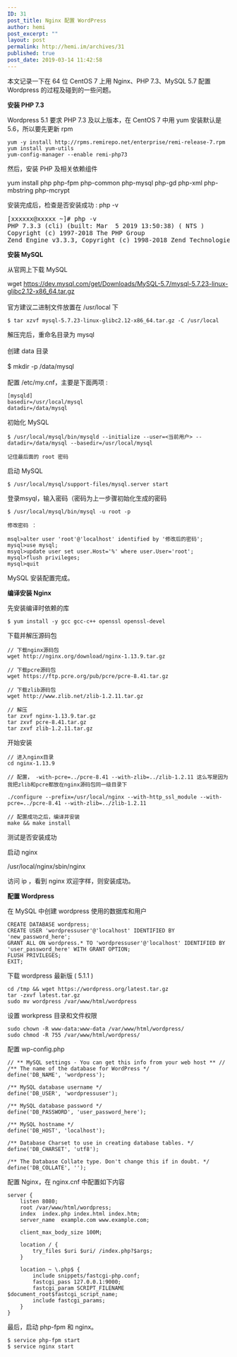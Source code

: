 ```yaml
---
ID: 31
post_title: Nginx 配置 WordPress
author: hemi
post_excerpt: ""
layout: post
permalink: http://hemi.im/archives/31
published: true
post_date: 2019-03-14 11:42:58
---
```

<!-- wp:paragraph -->
<p>本文记录一下在 64 位 CentOS 7 上用 Nginx、PHP 7.3、MySQL 5.7 配置 Wordpress 的过程及碰到的一些问题。</p>
<!-- /wp:paragraph -->

<!-- wp:paragraph -->
<p><strong>安装 PHP 7.3</strong></p>
<!-- /wp:paragraph -->

<!-- wp:paragraph -->
<p>Wordpress 5.1 要求 PHP 7.3 及以上版本，在  CentOS 7 中用 yum 安装默认是 5.6，所以要先更新 rpm </p>
<!-- /wp:paragraph -->

<!-- wp:code -->
<pre class="wp-block-code"><code>yum -y install http://rpms.remirepo.net/enterprise/remi-release-7.rpm
yum install yum-utils
yum-config-manager --enable remi-php73</code></pre>
<!-- /wp:code -->

<!-- wp:paragraph -->
<p>然后，安装 PHP 及相关依赖组件</p>
<!-- /wp:paragraph -->

<!-- wp:shortcode -->
yum install php php-fpm php-common php-mysql php-gd php-xml php-mbstring php-mcrypt
<!-- /wp:shortcode -->

<!-- wp:paragraph -->
<p>安装完成后，检查是否安装成功 : php -v</p>
<!-- /wp:paragraph -->

<!-- wp:preformatted -->
<pre class="wp-block-preformatted">[xxxxxx@xxxxx ~]# php -v
PHP 7.3.3 (cli) (built: Mar  5 2019 13:50:38) ( NTS )
Copyright (c) 1997-2018 The PHP Group
Zend Engine v3.3.3, Copyright (c) 1998-2018 Zend Technologies </pre>
<!-- /wp:preformatted -->

<!-- wp:paragraph -->
<p><strong>安装 MySQL</strong></p>
<!-- /wp:paragraph -->

<!-- wp:paragraph -->
<p>从官网上下载 MySQL</p>
<!-- /wp:paragraph -->

<!-- wp:paragraph -->
<p>wget <a href="https://dev.mysql.com/get/Downloads/MySQL-5.7/mysql-5.7.23-linux-glibc2.12-x86_64.tar.gz">https://dev.mysql.com/get/Downloads/MySQL-5.7/mysql-5.7.23-linux-glibc2.12-x86_64.tar.gz</a><br><br>官方建议二进制文件放置在 /usr/local 下</p>
<!-- /wp:paragraph -->

<!-- wp:code -->
<pre class="wp-block-code"><code>$ tar xzvf mysql-5.7.23-linux-glibc2.12-x86_64.tar.gz -C /usr/local</code></pre>
<!-- /wp:code -->

<!-- wp:paragraph -->
<p>解压完后，重命名目录为 mysql<br><br>创建 data 目录<br><br>$ mkdir -p /data/mysql<br><br>配置 /etc/my.cnf，主要是下面两项 : </p>
<!-- /wp:paragraph -->

<!-- wp:code -->
<pre class="wp-block-code"><code>[mysqld]
basedir=/usr/local/mysql
datadir=/data/mysql</code></pre>
<!-- /wp:code -->

<!-- wp:paragraph -->
<p>初始化 MySQL</p>
<!-- /wp:paragraph -->

<!-- wp:code -->
<pre class="wp-block-code"><code>$ /usr/local/mysql/bin/mysqld --initialize --user=&lt;当前用户> --datadir=/data/mysql --basedir=/usr/local/mysql

记住最后面的 root 密码</code></pre>
<!-- /wp:code -->

<!-- wp:paragraph -->
<p>启动 MySQL</p>
<!-- /wp:paragraph -->

<!-- wp:code -->
<pre class="wp-block-code"><code>$ /usr/local/mysql/support-files/mysql.server start</code></pre>
<!-- /wp:code -->

<!-- wp:paragraph -->
<p>登录msyql，输入密码（密码为上一步骤初始化生成的密码</p>
<!-- /wp:paragraph -->

<!-- wp:code -->
<pre class="wp-block-code"><code>$ /usr/local/mysql/bin/mysql -u root -p

修改密码 ：

msql>alter user 'root'@'localhost' identified by '修改后的密码';
mysql>use mysql;
msyql>update user set user.Host='%' where user.User='root';
mysql>flush privileges;
mysql>quit</code></pre>
<!-- /wp:code -->

<!-- wp:paragraph -->
<p>MySQL 安装配置完成。</p>
<!-- /wp:paragraph -->

<!-- wp:paragraph -->
<p><strong>编译安装 Nginx </strong></p>
<!-- /wp:paragraph -->

<!-- wp:paragraph -->
<p>先安装编译时依赖的库</p>
<!-- /wp:paragraph -->

<!-- wp:code -->
<pre class="wp-block-code"><code>$ yum install -y gcc gcc-c++ openssl openssl-devel</code></pre>
<!-- /wp:code -->

<!-- wp:paragraph -->
<p>下载并解压源码包</p>
<!-- /wp:paragraph -->

<!-- wp:code -->
<pre class="wp-block-code"><code>// 下载nginx源码包
wget http://nginx.org/download/nginx-1.13.9.tar.gz

// 下载pcre源码包
wget https://ftp.pcre.org/pub/pcre/pcre-8.41.tar.gz

// 下载zlib源码包
wget http://www.zlib.net/zlib-1.2.11.tar.gz

// 解压
tar zxvf nginx-1.13.9.tar.gz
tar zxvf pcre-8.41.tar.gz
tar zxvf zlib-1.2.11.tar.gz</code></pre>
<!-- /wp:code -->

<!-- wp:paragraph -->
<p>开始安装</p>
<!-- /wp:paragraph -->

<!-- wp:code -->
<pre class="wp-block-code"><code>// 进入nginx目录
cd nginx-1.13.9

// 配置， -with-pcre=../pcre-8.41 --with-zlib=../zlib-1.2.11 这么写是因为我把zlib和pcre都放在nginx源码包同一级目录下

./configure --prefix=/usr/local/nginx --with-http_ssl_module --with-pcre=../pcre-8.41 --with-zlib=../zlib-1.2.11

// 配置成功之后，编译并安装
make &amp;&amp; make install</code></pre>
<!-- /wp:code -->

<!-- wp:paragraph -->
<p>测试是否安装成功</p>
<!-- /wp:paragraph -->

<!-- wp:paragraph -->
<p>启动 nginx</p>
<!-- /wp:paragraph -->

<!-- wp:paragraph -->
<p>/usr/local/nginx/sbin/nginx</p>
<!-- /wp:paragraph -->

<!-- wp:paragraph -->
<p>访问 ip ，看到 nginx 欢迎字样，则安装成功。</p>
<!-- /wp:paragraph -->

<!-- wp:paragraph -->
<p><strong>配置 Wordpress</strong></p>
<!-- /wp:paragraph -->

<!-- wp:paragraph -->
<p>在 MySQL 中创建 wordpress 使用的数据库和用户</p>
<!-- /wp:paragraph -->

<!-- wp:code -->
<pre class="wp-block-code"><code>CREATE DATABASE wordpress;
CREATE USER 'wordpressuser'@'localhost' IDENTIFIED BY 'new_password_here';
GRANT ALL ON wordpress.* TO 'wordpressuser'@'localhost' IDENTIFIED BY 'user_password_here' WITH GRANT OPTION;
FLUSH PRIVILEGES;
EXIT;</code></pre>
<!-- /wp:code -->

<!-- wp:paragraph -->
<p>下载 wordpress 最新版 ( 5.1.1 )</p>
<!-- /wp:paragraph -->

<!-- wp:code -->
<pre class="wp-block-code"><code>cd /tmp &amp;&amp; wget https://wordpress.org/latest.tar.gz
tar -zxvf latest.tar.gz
sudo mv wordpress /var/www/html/wordpress</code></pre>
<!-- /wp:code -->

<!-- wp:paragraph -->
<p>设置 workpress 目录和文件权限</p>
<!-- /wp:paragraph -->

<!-- wp:code -->
<pre class="wp-block-code"><code>sudo chown -R www-data:www-data /var/www/html/wordpress/
sudo chmod -R 755 /var/www/html/wordpress/</code></pre>
<!-- /wp:code -->

<!-- wp:paragraph -->
<p>配置 wp-config.php</p>
<!-- /wp:paragraph -->

<!-- wp:code -->
<pre class="wp-block-code"><code>// ** MySQL settings - You can get this info from your web host ** //
/** The name of the database for WordPress */
define('DB_NAME', 'wordpress');

/** MySQL database username */
define('DB_USER', 'wordpressuser');

/** MySQL database password */
define('DB_PASSWORD', 'user_password_here');

/** MySQL hostname */
define('DB_HOST', 'localhost');

/** Database Charset to use in creating database tables. */
define('DB_CHARSET', 'utf8');

/** The Database Collate type. Don't change this if in doubt. */
define('DB_COLLATE', '');</code></pre>
<!-- /wp:code -->

<!-- wp:paragraph -->
<p>配置 Nginx，在 nginx.cnf 中配置如下内容</p>
<!-- /wp:paragraph -->

<!-- wp:code -->
<pre class="wp-block-code"><code>server {
    listen 8080;
    root /var/www/html/wordpress;
    index  index.php index.html index.htm;
    server_name  example.com www.example.com;

    client_max_body_size 100M;

    location / {
        try_files $uri $uri/ /index.php?$args;        
    }

    location ~ \.php$ {
        include snippets/fastcgi-php.conf;
        fastcgi_pass 127.0.0.1:9000;
        fastcgi_param SCRIPT_FILENAME $document_root$fastcgi_script_name;
        include fastcgi_params;
    }
}</code></pre>
<!-- /wp:code -->

<!-- wp:paragraph -->
<p>最后，启动 php-fpm 和 nginx。<br></p>
<!-- /wp:paragraph -->

<!-- wp:code -->
<pre class="wp-block-code"><code>$ service php-fpm start
$ service nginx start</code></pre>
<!-- /wp:code -->

<!-- wp:paragraph -->
<p><br></p>
<!-- /wp:paragraph -->